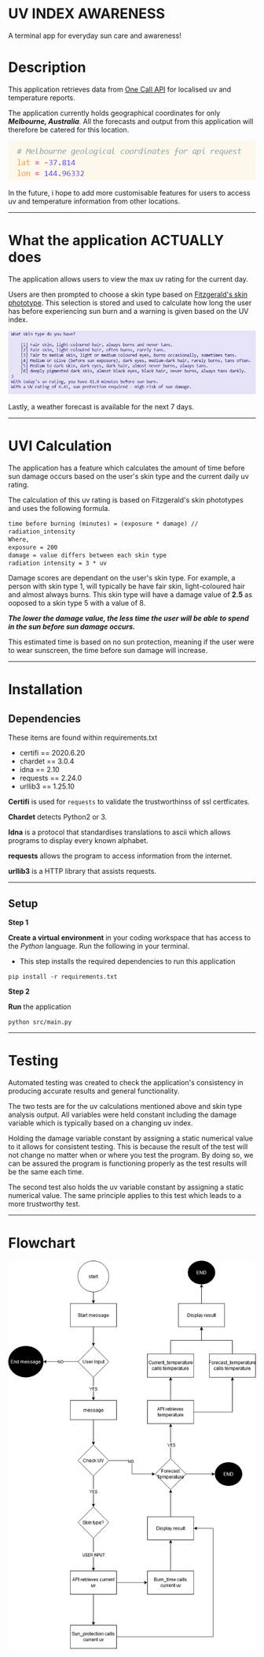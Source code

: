 # UV INDEX AWARENESS 
A terminal app for everyday sun care and awareness! 

# Description 
This application retrieves data from [One Call API](https://openweathermap.org/api/one-call-api?gclid=EAIaIQobChMI-JDk-aKE7AIVZtOWCh0dswvAEAAYASAAEgJCR_D_BwE) for localised uv and temperature reports. 

The application currently holds geographical coordinates for only ***Melbourne, Australia***. All the forecasts and output from this application will therefore be catered for this location. 

![Geographical Coordinates](/img/geographical_coordinates.PNG)

In the future, i hope to add more customisable features for users to access uv and temperature information from other locations. 

---
# What the application ACTUALLY does 
The application allows users to view the max uv rating for the current day.

Users are then prompted to choose a skin type based on [Fitzgerald's skin phototype](https://www.arpansa.gov.au/sites/default/files/legacy/pubs/RadiationProtection/FitzpatrickSkinType.pdf). This selection is stored and used to calculate how long the user has before experiencing sun burn and a warning is given based on the UV index. 

![Skin Types](/img/skintype.PNG)

Lastly, a weather forecast is available for the next 7 days. 

---
# UVI Calculation 
The application has a feature which calculates the amount of time before sun damage occurs based on the user's skin type and the current daily uv rating. 

The calculation of this uv rating is based on Fitzgerald's skin phototypes and uses the following formula. 

```
time before burning (minutes) = (exposure * damage) // radiation_intensity
Where,
exposure = 200 
damage = value differs between each skin type
radiation intensity = 3 * uv 
```
Damage scores are dependant on the user's skin type. For example, a person with skin type 1, will typically be have fair skin, light-coloured hair and almost always burns. This skin type will have a damage value of **2.5** as ooposed to a skin type 5 with a value of 8. 

***The lower the damage value, the less time the user will be able to spend in the sun before sun damage occurs.*** 

This estimated time is based on no sun protection, meaning if the user were to wear sunscreen, the time before sun damage will increase. 

--- 
# Installation
## Dependencies
These items are found within requirements.txt

- certifi == 2020.6.20
- chardet == 3.0.4
- idna == 2.10
- requests == 2.24.0
- urllib3 == 1.25.10

**Certifi** is used for `requests` to  validate the trustworthinss of ssl certficates. 

**Chardet** detects Python2 or 3. 

**Idna** is a protocol that standardises translations to ascii which allows programs to display every known alphabet.

**requests** allows the program to access information from the internet. 

**urllib3** is a HTTP library that assists requests.  

---

## Setup
**Step 1**

**Create a virtual environment** in your coding workspace that has access to the *Python* language. Run the following in your terminal.

- This step installs the required dependencies to run this application
```
pip install -r requirements.txt
```

**Step 2**

**Run** the application
```
python src/main.py
```

---
# Testing
Automated testing was created to check the application's consistency in producing accurate results and general functionality.

The two tests are for the uv calculations mentioned above and skin type analysis output. All variables were held constant including the damage variable which is typically based on a changing uv index. 

Holding the damage variable constant by assigning a static numerical value to it allows for consistent testing. This is because the result of the test will not change no matter when or where you test the program. By doing so, we can be assured the program is functioning properly as the test results will be the same each time. 

The second test also holds the uv variable constant by assigning a static numerical value. The same principle applies to this test which leads to a more trustworthy test.  

---
# Flowchart 
![flowchart](/docs/FLOWCHART.png)




